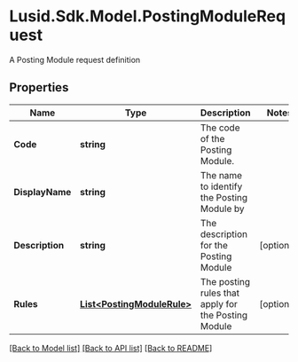 # Lusid.Sdk.Model.PostingModuleRequest
A Posting Module request definition

## Properties

Name | Type | Description | Notes
------------ | ------------- | ------------- | -------------
**Code** | **string** | The code of the Posting Module. | 
**DisplayName** | **string** | The name to identify the Posting Module by | 
**Description** | **string** | The description for the Posting Module | [optional] 
**Rules** | [**List&lt;PostingModuleRule&gt;**](PostingModuleRule.md) | The posting rules that apply for the Posting Module | [optional] 

[[Back to Model list]](../README.md#documentation-for-models) [[Back to API list]](../README.md#documentation-for-api-endpoints) [[Back to README]](../README.md)

